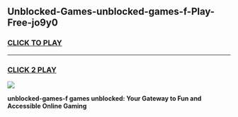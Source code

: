 
## Unblocked-Games-unblocked-games-f-Play-Free-jo9y0
<h3>
<a href="https://premium76.site?title=unblocked-games-f&ref=10A">CLICK TO PLAY</a></h3>
<hr>

<h3>
<a href="https://premium76.site?title=unblocked-games-f&ref=10A">CLICK 2 PLAY</a>
  
</h3>

<a href="https://premium76.site?title=unblocked-games-f&ref=10A"><img src="https://clearcache.store/games.png"></a>


**unblocked-games-f games unblocked: Your Gateway to Fun and Accessible Online Gaming**
